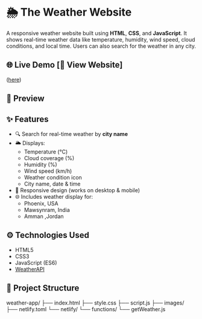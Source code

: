 #  🌦️ The Weather Website 

A responsive weather website built using **HTML**, **CSS**, and **JavaScript**. It shows real-time weather data like temperature, humidity,
wind speed, cloud conditions, and local time. Users can also search for the weather in any city.

## 🌐 Live Demo [🔗 View Website]
([here](https://the-weather-website444.netlify.app/))  


## 📸 Preview




## ✨ Features
- 🔍 Search for real-time weather by **city name**
- 🌥️ Displays:
  - Temperature (°C)
  - Cloud coverage (%)
  - Humidity (%)
  - Wind speed (km/h)
  - Weather condition icon
  - City name, date & time
- 📱 Responsive design (works on desktop & mobile)
- 🌐 Includes  weather display for:
  - Phoenix, USA
  - Mawsynram, India
  - Amman ,Jordan

## ⚙️ Technologies Used

- HTML5  
- CSS3  
- JavaScript (ES6)  
- [WeatherAPI](https://www.weatherapi.com/)

## 📁 Project Structure
weather-app/
├── index.html
├── style.css
├── script.js
├── images/
├── netlify.toml
└── netlify/
    └── functions/
        └── getWeather.js

